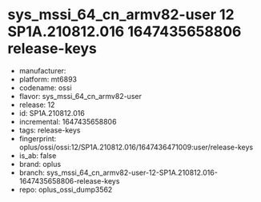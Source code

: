 # sys_mssi_64_cn_armv82-user 12 SP1A.210812.016 1647435658806 release-keys
- manufacturer: 
- platform: mt6893
- codename: ossi
- flavor: sys_mssi_64_cn_armv82-user
- release: 12
- id: SP1A.210812.016
- incremental: 1647435658806
- tags: release-keys
- fingerprint: oplus/ossi/ossi:12/SP1A.210812.016/1647436471009:user/release-keys
- is_ab: false
- brand: oplus
- branch: sys_mssi_64_cn_armv82-user-12-SP1A.210812.016-1647435658806-release-keys
- repo: oplus_ossi_dump3562
